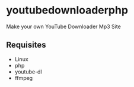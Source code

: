 # youtubedownloaderphp
Make your own YouTube Downloader Mp3 Site

## Requisites
* Linux
* php
* youtube-dl
* ffmpeg
